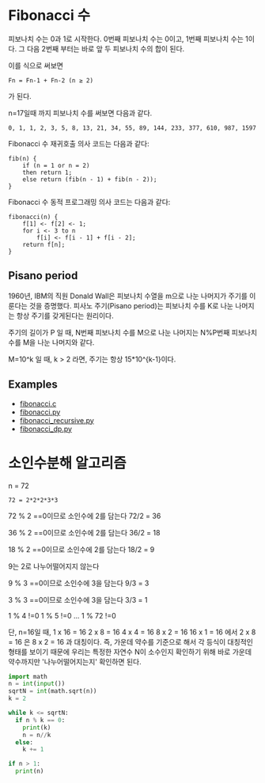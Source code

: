 # Fibonacci 수

피보나치 수는 0과 1로 시작한다. 0번째 피보나치 수는 0이고, 1번째 피보나치 수는 1이다. 그 다음 2번째 부터는 바로 앞 두 피보나치 수의 합이 된다.

이를 식으로 써보면 
```
Fn = Fn-1 + Fn-2 (n ≥ 2)
```
가 된다.

n=17일때 까지 피보나치 수를 써보면 다음과 같다.

```
0, 1, 1, 2, 3, 5, 8, 13, 21, 34, 55, 89, 144, 233, 377, 610, 987, 1597
```

Fibonacci 수 재귀호출 의사 코드는 다음과 같다: 
```
fib(n) {
    if (n = 1 or n = 2)
    then return 1;
    else return (fib(n - 1) + fib(n - 2));
}
```

Fibonacci 수 동적 프로그래밍 의사 코드는 다음과 같다: 
```
fibonacci(n) {
    f[1] <- f[2] <- 1;
    for i <- 3 to n
        f[i] <- f[i - 1] + f[i - 2];
    return f[n];
}
```

## Pisano period

1960년, IBM의 직원 Donald Wall은 피보나치 수열을 m으로 나눈 나머지가 주기를 이룬다는 것을 증명했다. 피사노 주기(Pisano period)는 피보나치 수를 K로 나눈 나머지는 항상 주기를 갖게된다는 원리이다.

주기의 길이가 P 일 때, N번째 피보나치 수를 M으로 나눈 나머지는 N%P번째 피보나치 수를 M을 나눈 나머지와 같다.

M=10^k 일 때, k > 2 라면, 주기는 항상 15*10^{k-1}이다.

## Examples
- [fibonacci.c](fibonacci.c)
- [fibonacci.py](fibonacci.py)
- [fibonacci_recursive.py](fibonacci_recursive.py)
- [fibonacci_dp.py](fibonacci_dp.py)

# 소인수분해 알고리즘
n = 72
```
72 = 2*2*2*3*3
```
72 % 2 ==0이므로 소인수에 2를 담는다
72/2 = 36

36 % 2 ==0이므로 소인수에 2를 담는다
36/2 = 18

18 % 2 ==0이므로 소인수에 2를 담는다
18/2 = 9

9는 2로 나누어떨어지지 않는다

9 % 3 ==0이므로 소인수에 3을 담는다
9/3 = 3

3 % 3 ==0이므로 소인수에 3을 담는다
3/3 = 1

1 % 4 !=0
1 % 5 !=0
...
1 % 72 !=0

단, n=16일 때, 
1 x 16 = 16
2 x 8 = 16
4 x 4 = 16
8 x 2 = 16
16 x 1 = 16
에서 2 x 8 = 16 은 8 x 2 = 16 과 대칭이다. 즉, 가운데 약수를 기준으로 해서 각 등식이 대칭적인 형태를 보이기 때문에 우리는 특정한 자연수 N이 소수인지 확인하기 위해 바로 가운데 약수까지만 '나누어떨어지는지' 확인하면 된다.

```python
import math
n = int(input())
sqrtN = int(math.sqrt(n))
k = 2

while k <= sqrtN:
  if n % k == 0:
    print(k)
    n = n//k
  else:
    k += 1

if n > 1:
  print(n)
```